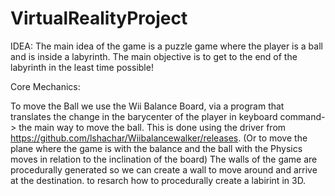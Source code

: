 # VirtualRealityProject

IDEA:
The main idea of the game is a puzzle game where the player is a ball and is inside a labyrinth. The main objective is to get to the end of the labyrinth in the least time possible!

Core Mechanics:

To move the Ball we use the Wii Balance Board, via a program that translates the change in the barycenter of the player in keyboard command-> the main way to move the ball. This is done using the driver from https://github.com/lshachar/Wiibalancewalker/releases. 
(Or to move the plane where the game is with the balance and the ball with the Physics moves in relation to the inclination of the board)
The walls of the game are procedurally generated so we can create a wall to move around and arrive at the destination.
to resarch how to procedurally create a labirint in 3D.

